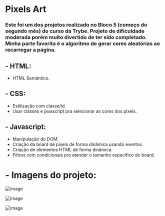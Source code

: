# Pixels Art

### Este foi um dos projetos realizado no Bloco 5 (começo do segundo mês) do curso da Trybe. Projeto de dificuldade moderada porém muito divertido de ter sido completado. Minha parte favorita é o algoritmo de gerar cores aleatórias ao recarregar a página.

## - HTML:
  - HTML Semântico.

## - CSS:
  - Estilização com classe/id.
  - Usar classes e javascript pra selecionar as cores dos pixels.

## - Javascript:
  - Manipulação do DOM.
  - Criação da board de pixels de forma dinâmica usando eventos.
  - Criação de elementos HTML de forma dinâmica.
  - Filtros com condicionais pra atender o tamanho específico do board.

# - Imagens do projeto:
![image](https://user-images.githubusercontent.com/68545727/120834973-1e2d6a80-c53a-11eb-8d98-9f92a5507de9.png)

![image](https://user-images.githubusercontent.com/68545727/120835046-356c5800-c53a-11eb-96f7-8e0bbe2f6c83.png)

![image](https://user-images.githubusercontent.com/68545727/120835083-40bf8380-c53a-11eb-8ca7-c200ad7b6f58.png)
